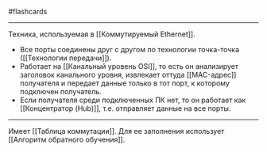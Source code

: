 #flashcards 
***
Техника, используемая в [[Коммутируемый Ethernet]].
- Все порты соединены друг с другом по технологии точка-точка ([[Технологии передачи]]). 
- Работает на [[Канальный уровень OSI]], то есть он анализирует заголовок канального уровня, извлекает оттуда [[MAC-адрес]] получателя и передает данные только в тот порт, к которому подключен получатель. 
- Если получателя среди подключенных ПК нет, то он работает как [[Концентратор (Hub)]], т.е. отправляет данные на все порты.
***
Имеет [[Таблица коммутации]].
Для ее заполнения использует [[Алгоритм обратного обучения]].